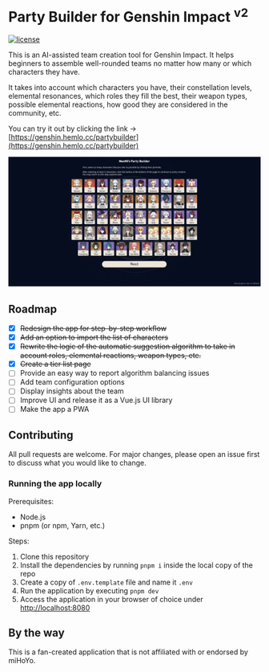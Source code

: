 # Party Builder for Genshin Impact <sup>v2</sup>
[![license](https://img.shields.io/github/license/octoman90/Genshin-Party-Builder)](https://github.com/octoman90/Genshin-Party-Builder/blob/master/LICENSE)

This is an AI-assisted team creation tool for Genshin Impact. It helps beginners to assemble well-rounded teams no matter how many or which characters they have.

It takes into account which characters you have, their constellation levels, elemental resonances, which roles they fill the best, their weapon types, possible elemental reactions, how good they are considered in the community, etc.

You can try it out by clicking the link -> [https://genshin.hemlo.cc/partybuilder](https://genshin.hemlo.cc/partybuilder)

[![screencap](./.github/screencap.png)](https://genshin.hemlo.cc/partybuilder)

## Roadmap
- [x] ~~Redesign the app for step-by-step workflow~~
- [x] ~~Add an option to import the list of characters~~
- [x] ~~Rewrite the logic of the automatic suggestion algorithm to take in account roles, elemental reactions, weapon types, etc.~~
- [x] ~~Create a tier list page~~
- [ ] Provide an easy way to report algorithm balancing issues
- [ ] Add team configuration options
- [ ] Display insights about the team
- [ ] Improve UI and release it as a Vue.js UI library
- [ ] Make the app a PWA

## Contributing
All pull requests are welcome. For major changes, please open an issue first to discuss what you would like to change.

### Running the app locally
Prerequisites:
- Node.js
- pnpm (or npm, Yarn, etc.)

Steps:
1. Clone this repository
2. Install the dependencies by running `pnpm i` inside the local copy of the repo
3. Create a copy of `.env.template` file and name it `.env`
4. Run the application by executing `pnpm dev`
5. Access the application in your browser of choice under [http://localhost:8080](http://localhost:8080)

## By the way
This is a fan-created application that is not affiliated with or endorsed by miHoYo.
